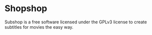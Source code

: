 # Shopshop
Subshop is a free software licensed under the GPLv3 license to create subtitles for movies the easy way.